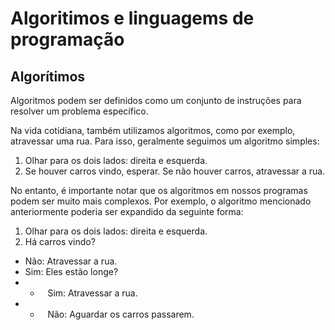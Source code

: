 # Algoritimos e linguagems de programação

## Algorítimos
Algoritmos podem ser definidos como um conjunto de instruções para resolver um problema específico.

Na vida cotidiana, também utilizamos algoritmos, como por exemplo, atravessar uma rua. Para isso, geralmente seguimos um algoritmo simples:

1. Olhar para os dois lados: direita e esquerda.
2. Se houver carros vindo, esperar. Se não houver carros, atravessar a rua.

No entanto, é importante notar que os algoritmos em nossos programas podem ser muito mais complexos. Por exemplo, o algoritmo mencionado anteriormente poderia ser expandido da seguinte forma:

1. Olhar para os dois lados: direita e esquerda.
2. Há carros vindo?
+ Não: Atravessar a rua.
+ Sim: Eles estão longe?
+ + &nbsp;&nbsp;&nbsp;Sim: Atravessar a rua.
+ + &nbsp;&nbsp;&nbsp;Não: Aguardar os carros passarem.
